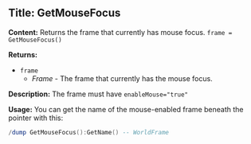 ## Title: GetMouseFocus

**Content:**
Returns the frame that currently has mouse focus.
`frame = GetMouseFocus()`

**Returns:**
- `frame`
  - *Frame* - The frame that currently has the mouse focus.

**Description:**
The frame must have `enableMouse="true"`

**Usage:**
You can get the name of the mouse-enabled frame beneath the pointer with this:
```lua
/dump GetMouseFocus():GetName() -- WorldFrame
```